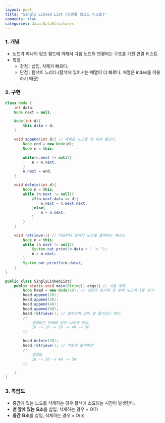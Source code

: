 ```yaml
---
layout: post
title: "Singly Linked List (단방향 링크드 리스트)"
comments: true
categories: Java_DataStructures
---
```


### 1. 개념
- 노드가 하나의 링크 필드에 의해서 다음 노드와 연결되는 구조를 가진 연결 리스트
- 특징
	- 장점 : 삽입, 삭제가 빠르다.
	- 단점 : 탐색이 느리다.(탐색에 있어서는 배열이 더 빠르다. 배열은 index를 이용하기 때문)

### 2. 구현
```java
class Node {
	int data;
	Node next = null;

	Node(int d){
		this.data = d;
	}

	void append(int d){ // 새로운 노드를 맨 뒤에 붙인다.
		Node end = new Node(d);
		Node n = this;

		while(n.next != null){
			n = n.next;
		}
		n.next = end;
	}

	void delete(int d){
		Node n = this;
		while (n.next != null){
			if(n.next.data == d){
				n.next = n.next.next;
			}else{
				n = n.next;
			}
		}
	}

	void retrieve(){ // 처음부터 끝까지 노드를 출력하는 메소드
		Node n = this;
		while (n.next != null){
			System.out.print(n.data + " -> ");
			n = n.next;
		}
		System.out.println(n.data);
	}
}

public class SinglyLinkedList{
	public static void main(String[] args){ // 사용 예제
		Node head = new Node(10); // 생성과 동시에 첫 번째 노드에 1을 넣기
		head.append(20);
		head.append(30);
		head.append(40);
		head.append(50);
		head.retrieve(); // 출력하여 값이 잘 들어갔나 확인
		/*
			결과값은 아래와 같이 나오게 된다.
			10 -> 20 -> 30 -> 40 -> 50
		*/

		head.delete(20);
		head.retrieve(); // 이렇게 출력하면 
		/*
			결과값
			10 -> 30 -> 40 -> 50
		*/

	}
}
```

### 3. 복잡도
- 중간에 있는 노드를 삭제하는 경우 탐색에 소요되는 시간이 발생한다.
- **맨 앞에 있는 요소**를 삽입, 삭제하는 경우 = O(1)
- **중간 요소**를 삽입, 삭제하는 경우 = O(n)
